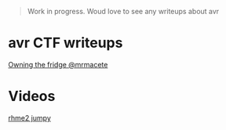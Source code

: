 <!-- TITLE: Avr -->

> Work in progress. Woud love to see any writeups about avr 

# avr CTF writeups
[Owning the fridge @mrmacete](https://github.com/mrmacete/writeups/blob/master/rhme2/writeups/owning_the_fridge.md)
# Videos
[rhme2 jumpy](https://www.youtube.com/watch?v=zk3JdMOQPc8)
